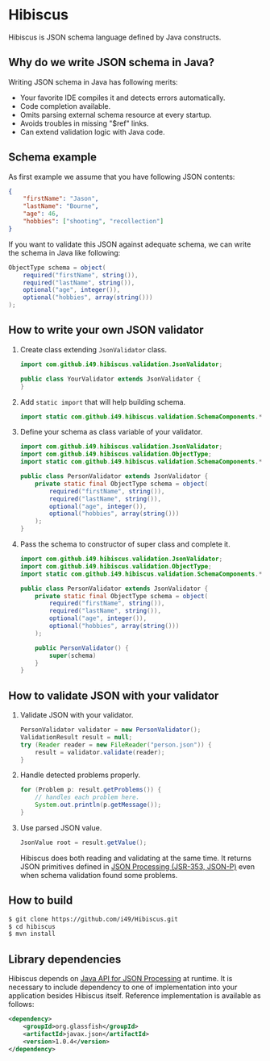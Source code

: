 # Hibiscus
Hibiscus is JSON schema language defined by Java constructs.

## Why do we write JSON schema in Java?
Writing JSON schema in Java has following merits:

* Your favorite IDE compiles it and detects errors automatically.
* Code completion available.
* Omits parsing external schema resource at every startup.
* Avoids troubles in missing "$ref" links.
* Can extend validation logic with Java code.

## Schema example

As first example we assume that you have following JSON contents:

```json
{
    "firstName": "Jason",
    "lastName": "Bourne",
    "age": 46,
    "hobbies": ["shooting", "recollection"]
}
```
If you want to validate this JSON against adequate schema, we can write the schema in Java like following:

```java
ObjectType schema = object(
    required("firstName", string()),
    required("lastName", string()),
    optional("age", integer()),
    optional("hobbies", array(string()))
);
```

## How to write your own JSON validator

1. Create class extending `JsonValidator` class.

   ```java
   import com.github.i49.hibiscus.validation.JsonValidator;

   public class YourValidator extends JsonValidator {
   }
   ```

2. Add `static import` that will help building schema.

   ```java
   import static com.github.i49.hibiscus.validation.SchemaComponents.*;
   ```

3. Define your schema as class variable of your validator.

   ```java
   import com.github.i49.hibiscus.validation.JsonValidator;
   import com.github.i49.hibiscus.validation.ObjectType;
   import static com.github.i49.hibiscus.validation.SchemaComponents.*;

   public class PersonValidator extends JsonValidator {
       private static final ObjectType schema = object(
           required("firstName", string()),
           required("lastName", string()),
           optional("age", integer()),
           optional("hobbies", array(string()))
       );
   }
   ```  
4. Pass the schema to constructor of super class and complete it.

   ```java
   import com.github.i49.hibiscus.validation.JsonValidator;
   import com.github.i49.hibiscus.validation.ObjectType;
   import static com.github.i49.hibiscus.validation.SchemaComponents.*;

   public class PersonValidator extends JsonValidator {
       private static final ObjectType schema = object(
           required("firstName", string()),
           required("lastName", string()),
           optional("age", integer()),
           optional("hobbies", array(string()))
       );

       public PersonValidator() {
           super(schema)
       }
   }
   ```

## How to validate JSON with your validator

1. Validate JSON with your validator.

   ```java
   PersonValidator validator = new PersonValidator();
   ValidationResult result = null;
   try (Reader reader = new FileReader("person.json")) {
       result = validator.validate(reader);
   }
   ```

2. Handle detected problems properly.

   ```java
   for (Problem p: result.getProblems()) {
       // handles each problem here.
       System.out.println(p.getMessage());
   }
   ```

3. Use parsed JSON value.

   ```java
   JsonValue root = result.getValue();
   ```
   
   Hibiscus does both reading and validating at the same time.
   It returns JSON primitives defined in [JSON Processing (JSR-353, JSON-P)](http://json-processing-spec.java.net/) even when schema validation found some problems.

## How to build

```bash
$ git clone https://github.com/i49/Hibiscus.git
$ cd hibiscus
$ mvn install
```

## Library dependencies

Hibiscus depends on [Java API for JSON Processing](http://json-processing-spec.java.net/) at runtime. It is necessary to include dependency to one of implementation into your application besides Hibiscus itself. Reference implementation is available as follows:

```xml
<dependency>
    <groupId>org.glassfish</groupId>
    <artifactId>javax.json</artifactId>
    <version>1.0.4</version>
</dependency>
```
